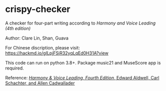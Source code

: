 # crispy-checker

A checker for four-part writing according to *Harmony and Voice Leading (4th edition)*

Author: Clare Lin, Shan, Guava

For Chinese discription, please visit: https://hackmd.io/gILpjFSjR32yqLqEd0H31A?view

This code can run on python 3.8+. Package music21 and MuseScore app is required.


Reference: [*Harmony & Voice Leading, Fourth Edition*, Edward Aldwell, Carl Schachter, and Allen Cadwallader](https://www.amazon.com/Harmony-Voice-Leading-Edward-Aldwell/dp/0495189758)
